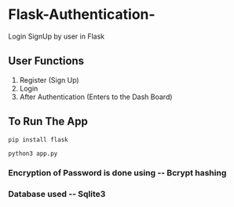 # Flask-Authentication-
Login SignUp by user in Flask

## User Functions
1. Register (Sign Up)
2. Login
3. After Authentication (Enters to the Dash Board)

## To Run The App
```
pip install flask

python3 app.py

```

### Encryption of Password is done using -- Bcrypt hashing
### Database used -- Sqlite3
